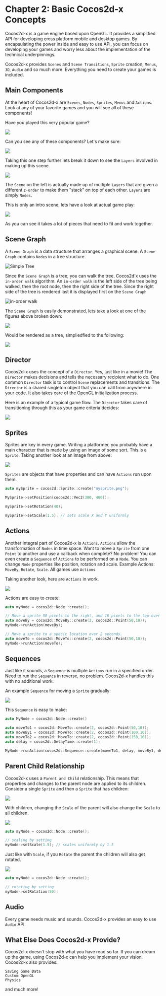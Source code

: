 # Chapter 2: Basic Cocos2d-x Concepts

Cocos2d-x is a game engine based upon OpenGL. It provides a simplified API for developing cross platform mobile and desktop games. By encapsulating the power inside and easy to use API, you can focus on developing your games and worry less about the implementation of the technical underpinnings.

Cocos2d-x provides `Scenes` and `Scene Transitions`, `Sprite` creation, `Menus`, `3D`, `Audio` and so much more. Everything you need to create your games is included.

## Main Components
At the heart of Cocos2d-x are `Scenes`, `Nodes`, `Sprites`, `Menus` and `Actions`. Look at any of your favorite games and you will see all of these components!

Have you played this very popular game?

![](2/1_scaled.png "")

Can you see any of these components? Let's make sure:

![](2/1_annotated_scaled.png "")

Taking this one step further lets break it down to see the `Layers` involved in making up this scene.

![](2/layer_annotated_scaled.png "")

The `Scene` on the left is actually made up of multiple `Layers` that are given a different `z-order` to make them "stack" on top of each other. `Layers` are simply `Nodes`.

This is only an intro scene, lets have a look at actual game play:

![](2/2_annotated_scaled.png "")

As you can see it takes a lot of pieces that need to fit and work together. 

## Scene Graph
A `Scene Graph` is a data structure that arranges a graphical scene. A `Scene Graph` contains `Nodes` in a tree structure.

![](2/tree.jpg "Simple Tree")

Since the `Scene Graph` is a tree; you can walk the tree. Cocos2d'x uses the `in-order walk` algorithm. An `in-order walk` is the left side of the tree being walked, then the root node, then the right side of the tree. Since the right side of the tree is rendered last it is displayed first on the `Scene Graph`

![](2/in-order-walk.png "in-order walk")

The `Scene Graph` is easily demonstrated, lets take a look at one of the figures above broken down:

![](2/1_scaled.png "")

Would be rendered as a tree, simpliedfied to the following:

![](2/2_tree_scaled.png "")

## Director
Cocos2d-x uses the concept of a `Director`. Yes, just like in a movie! The `Director` makes decisions and tells the necessary recipient what to do. One common `Director` task is to control `Scene` replacements and transitions. The `Director` is a shared singleton object that you can call from anywhere in your code. It also takes care of the OpenGL initialization process.

Here is an example of a typical game flow. The `Director` takes care of transitioning through this as your game criteria decides:

![](2/scenes.png "")

## Sprites
Sprites are key in every game. Writing a platformer, you probably have a main character that is made by using an image of some sort. This is a `Sprite`. Taking another look at an image from above:

![](2/2_annotated_scaled_sprites.png "")

`Sprites` are objects that have properties and can have `Actions` run upon them.

```cpp
auto mySprite = cocos2d::Sprite::create("mysprite.png");

MySprite->setPosition(cocos2d::Vec2(300, 400));

mySprite->setRotation(40);

mySprite->setScale(1.5); // sets scale X and Y uniformly
```

## Actions
Another integral part of Cocos2d-x is `Actions`. `Actions` allow the transformation of `Nodes` in time space. Want to move a `Sprite` from one `Point` to another and use a callback when complete? No problem! You can even create a `Sequence` of `Actions` to be performed on a `Node`. You can change `Node` properties like position, rotation and scale. Example Actions: `MoveBy`, `Rotate`, `Scale`. All games use `Actions`

Taking another look, here are `Actions` in work.

![](2/2_actions_scaled.png "")

Actions are easy to create:
```cpp
auto myNode = cocos2d::Node::create();

// Move a sprite 50 pixels to the right, and 10 pixels to the top over 2 seconds.
auto moveBy = cocos2d::MoveBy::create(2, cocos2d::Point(50,10));
myNode->runAction(moveBy);

// Move a sprite to a specic location over 2 seconds.
auto moveTo = cocos2d::MoveTo::create(2, cocos2d::Point(50,10));
myNode->runAction(moveTo);
```

## Sequences
Just like it sounds, a `Sequence` is multiple `Actions` run in a specified order. Need to run the `Sequence` in reverse, no problem. Cocos2d-x handles this with no additional work.

An example `Sequence` for moving a `Sprite` gradually:

![](2/2_sequence_scaled.png "")

This `Sequence` is easy to make:

```cpp
auto MyNode = cocos2d::Node::create()

auto moveTo1 = cocos2d::MoveTo::create(2, cocos2d::Point(50,10));
auto moveBy1 = cocos2d::MoveTo::create(2, cocos2d::Point(100,10));
auto moveTo2 = cocos2d::MoveTo::create(2, cocos2d::Point(150,10));
auto delay = cocos2d::DelayTime::create(1);

MyNode->runAction(cocos2d::Sequence::create(moveTo1, delay, moveBy1, delay, moveTo2, NULL));
```
## Parent Child Relationship
Cocos2d-x uses a `Parent and Child` relationship. This means that properties and changes to the parent node are applied to its children. Consider a single `Sprite` and then a `Sprite` that has children:

![](2/2_parent_sprites_scaled.png "") 

With children, changing the `Scale` of the parent will also change the `Scale` to all children.

![](2/2_parent_sprites_scaledXY_scaled.png "")
```cpp
auto myNode = cocos2d::Node::create();

// scaling by setting
myNode->setScale(1.5); // scales uniformly by 1.5
```

Just like with `Scale`, if you `Rotate` the parent the children will also get rotated.

![](2/2_parent_sprite_rotate_scaled.png "")
```cpp
auto myNode = cocos2d::Node::create();

// rotating by setting
myNode->setRotation(50);
```

## Audio
Every game needs music and sounds. Cocos2d-x provides an easy to use `Audio` API.


## What Else Does Cocos2d-x Provide?
Cocos2d-x doesn't stop with what you have read so far. If you can dream up the game, using Cocos2d-x can help you implement your vision. Cocos2d-x also provides:

    Saving Game Data
    Custom OpenGL
    Physics

and much more!

